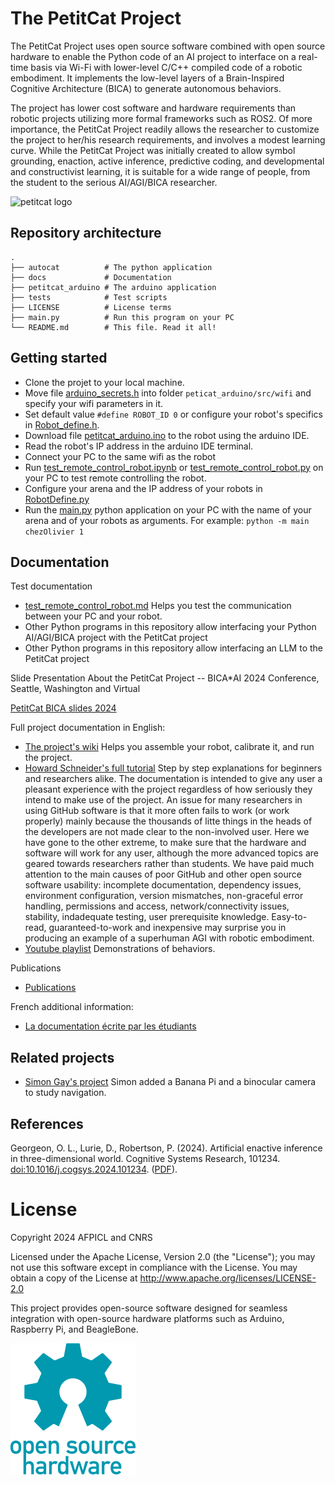 # The PetitCat Project

The PetitCat Project uses open source software combined with open source hardware to enable the Python code of an AI project to interface on a real-time basis via Wi-Fi with lower-level C/C++ compiled code of a robotic embodiment. 
It implements the low-level layers of a Brain-Inspired Cognitive Architecture (BICA) to generate autonomous behaviors.

The project has lower cost software and hardware requirements than robotic projects utilizing more formal frameworks such as ROS2. 
Of more importance, the PetitCat Project readily allows the researcher to customize the project to her/his research requirements, and involves a modest learning curve. 
While the PetitCat Project was initially created to allow symbol grounding, enaction, active inference, predictive coding, and developmental and constructivist learning, it is suitable for a wide range of people, from the student to the serious AI/AGI/BICA researcher.

![petitcat logo](docs/petitcat_padding.png)


## Repository architecture

```
.
├── autocat          # The python application
├── docs             # Documentation
├── petitcat_arduino # The arduino application
├── tests            # Test scripts
├── LICENSE          # License terms
├── main.py          # Run this program on your PC            
└── README.md        # This file. Read it all!
```

## Getting started

* Clone the projet to your local machine.
* Move file [arduino_secrets.h](docs/first_step/arduino_secrets.h) into folder `peticat_arduino/src/wifi` and specify your wifi parameters in it. 
* Set default value `#define ROBOT_ID 0` or configure your robot's specifics in [Robot_define.h](petitcat_arduino/Robot_define.h).
* Download file [petitcat_arduino.ino](petitcat_arduino/petitcat_arduino.ino) to the robot using the arduino IDE.
* Read the robot's IP address in the arduino IDE terminal.
* Connect your PC to the same wifi as the robot
* Run [test_remote_control_robot.ipynb](tests/test_remote_control_robot.ipynb) or [test_remote_control_robot.py](tests/test_remote_control_robot.py) on your PC to test remote controlling the robot. 
* Configure your arena and the IP address of your robots in [RobotDefine.py](autocat/Robot/RobotDefine.py)
* Run the [main.py](main.py) python application on your PC with the name of your arena and of your robots as arguments. For example: `python -m main chezOlivier 1`



## Documentation 

Test documentation 
* [test_remote_control_robot.md](docs/tests/test_remote_control_robot.md) Helps you test the communication between your PC and your robot.
* Other Python programs in this repository allow interfacing your Python AI/AGI/BICA project with the PetitCat project
* Other Python programs in this repository allow interfacing an LLM to the PetitCat project

Slide Presentation About the PetitCat Project -- BICA*AI 2024 Conference, Seattle, Washington and Virtual

[PetitCat BICA slides 2024](https://easychair.org/smart-slide/slide/QFRw#)

Full project documentation in English: 
* [The project's wiki](docs/wiki/home.md) Helps you assemble your robot, calibrate it, and run the project.
* [Howard Schneider's full tutorial](docs/overview/Part_1_Easy_to_Read_Overview.md) Step by step explanations for beginners and researchers alike. The documentation is intended to give any user a pleasant experience with the project regardless of how seriously they intend to make use of the project. An issue for many researchers in using GitHub software is that it more often fails to work (or work properly) mainly because the thousands of litte things in the heads of the developers are not made clear to the non-involved user. Here we have gone to the other extreme, to make sure that the hardware and software will work for any user, although the more advanced topics are geared towards researchers rather than students. We have paid much attention to the main causes of poor GitHub and other open source software usability: incomplete documentation, dependency issues, environment configuration, version mismatches, non-graceful error handling, permissions and access, network/connectivity issues, stability, indadequate testing, user prerequisite knowledge. Easy-to-read, guaranteed-to-work and inexpensive may surprise you in producing an example of a superhuman AGI with robotic embodiment.
* [Youtube playlist](https://youtube.com/playlist?list=PLlSPp5EpW5vFb-ZMCr8m0dIOoKEQe9CIE&si=HachYRwgJR8I-BbH) Demonstrations of behaviors. 

Publications
* [Publications](docs/wiki/publications.md)

French additional information:
* [La documentation écrite par les étudiants](docs/first_step/premier_pas.md)

## Related projects

* [Simon Gay's project](https://gaysimon.github.io/robot/robot_navigation_en.html) Simon added a Banana Pi and a binocular camera to study navigation.

## References

Georgeon, O. L., Lurie, D.,  Robertson, P. (2024). 
Artificial enactive inference in three-dimensional world. Cognitive Systems Research, 101234. [doi:10.1016/j.cogsys.2024.101234](https://doi.org/10.1016/j.cogsys.2024.101234).
([PDF](https://hal.science/hal-04587508)).

# License

Copyright 2024 AFPICL and CNRS

Licensed under the Apache License, Version 2.0 (the "License");
you may not use this software except in compliance with the License.
You may obtain a copy of the License at
http://www.apache.org/licenses/LICENSE-2.0

This project provides open-source software designed for seamless integration with open-source hardware platforms such as Arduino, Raspberry Pi, and BeagleBone.

![open source hardware](openhardwarelogo.png)

